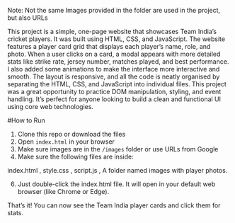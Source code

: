 Note: Not the same Images provided in the folder are used in the project, but also URLs

This project is a simple, one-page website that showcases Team India’s cricket players. It was built using HTML, CSS, and JavaScript. 
The website features a player card grid that displays each player’s name, role, and photo. When a user clicks on a card, a modal 
appears with more detailed stats like strike rate, jersey number, matches played, and best performance. I also added some animations 
to make the interface more interactive and smooth. The layout is responsive, and all the code is neatly organised by separating the 
HTML, CSS, and JavaScript into individual files. This project was a great opportunity to practice DOM manipulation, styling, and event handling. 
It’s perfect for anyone looking to build a clean and functional UI using core web technologies.



#How to Run

1. Clone this repo or download the files
2. Open `index.html` in your browser
3. Make sure images are in the `/images` folder or use URLs from Google
4. Make sure the following files are inside:

index.html ,
style.css ,
script.js ,
A folder named images with player photos.

6. Just double-click the index.html file.
It will open in your default web browser (like Chrome or Edge).

That’s it! You can now see the Team India player cards and click them for stats.



